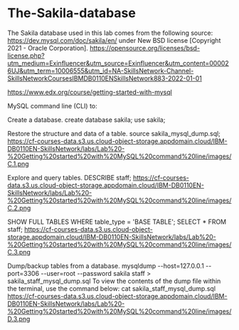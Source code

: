 # The-Sakila-database
The Sakila database used in this lab comes from the following source: https://dev.mysql.com/doc/sakila/en/ under New BSD license [Copyright 2021 - Oracle Corporation].
https://opensource.org/licenses/bsd-license.php?utm_medium=Exinfluencer&utm_source=Exinfluencer&utm_content=000026UJ&utm_term=10006555&utm_id=NA-SkillsNetwork-Channel-SkillsNetworkCoursesIBMDB0110ENSkillsNetwork883-2022-01-01

https://www.edx.org/course/getting-started-with-mysql

MySQL command line (CLI) to:

Create a database.
create database sakila;
use sakila;

Restore the structure and data of a table.
source sakila_mysql_dump.sql;
https://cf-courses-data.s3.us.cloud-object-storage.appdomain.cloud/IBM-DB0110EN-SkillsNetwork/labs/Lab%20-%20Getting%20started%20with%20MySQL%20command%20line/images/C.1.png

Explore and query tables.
DESCRIBE staff;
https://cf-courses-data.s3.us.cloud-object-storage.appdomain.cloud/IBM-DB0110EN-SkillsNetwork/labs/Lab%20-%20Getting%20started%20with%20MySQL%20command%20line/images/C.2.png

SHOW FULL TABLES WHERE table_type = 'BASE TABLE';
SELECT * FROM staff;
https://cf-courses-data.s3.us.cloud-object-storage.appdomain.cloud/IBM-DB0110EN-SkillsNetwork/labs/Lab%20-%20Getting%20started%20with%20MySQL%20command%20line/images/C.3.png

Dump/backup tables from a database.
mysqldump --host=127.0.0.1 --port=3306 --user=root --password sakila staff > sakila_staff_mysql_dump.sql
To view the contents of the dump file within the terminal, use the command below:
cat sakila_staff_mysql_dump.sql
https://cf-courses-data.s3.us.cloud-object-storage.appdomain.cloud/IBM-DB0110EN-SkillsNetwork/labs/Lab%20-%20Getting%20started%20with%20MySQL%20command%20line/images/D.3.png
